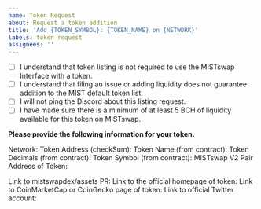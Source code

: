 ```yaml
---
name: Token Request
about: Request a token addition
title: 'Add {TOKEN_SYMBOL}: {TOKEN_NAME} on {NETWORK}'
labels: token request
assignees: ''
---
```


- [ ] I understand that token listing is not required to use the MISTswap Interface with a token.
- [ ] I understand that filing an issue or adding liquidity does not guarantee addition to the MIST default token list.
- [ ] I will not ping the Discord about this listing request.
- [ ] I have made sure there is a minimum of at least 5 BCH of liquidity available for this token on MISTswap.

**Please provide the following information for your token.**

Network:
Token Address (checkSum):
Token Name (from contract):
Token Decimals (from contract):
Token Symbol (from contract):
MISTswap V2 Pair Address of Token:

Link to mistswapdex/assets PR:
Link to the official homepage of token:
Link to CoinMarketCap or CoinGecko page of token:
Link to official Twitter account:
